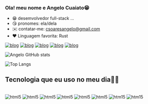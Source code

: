 
### Ola! meu nome e Angelo Cuaiato😁
- 😁 desemvolvedor full-stack ...
- 😘 pronomes: ela/dela
- ✉️ contatar-me: csoaresangelo@gmail.com
- ❤️ Linguagem favorita: Rust
 
[![blog](https://img.shields.io/badge/linktree-39E09B?style=for-the-badge&logo=linktree&logoColor=white)]()
[![blog](https://img.shields.io/badge/LinkedIn-0077B5?style=for-the-badge&logo=linkedin&logoColor=white)](https://www.linkedin.com/in/%C3%A2ngelo-cuaiato-bb868035a/)
[![blog](https://img.shields.io/badge/Reddit-FF4500?style=for-the-badge&logo=reddit&logoColor=white)](https://www.reddit.com/user/midirdark230/)
[![blog](https://img.shields.io/badge/Firefox_Browser-FF7139?style=for-the-badge&logo=Firefox-Browser&logoColor=white)]()
[![blog](https://img.shields.io/badge/Windows_11-0078d4?style=for-the-badge&logo=windows-11&logoColor=white)]()


![Angelo GitHub stats](https://github-readme-stats.vercel.app/api?username=Angelo-cuaiato&show_icons=true&theme=radical)

![Top Langs](https://github-readme-stats.vercel.app/api/top-langs/?username=Angelo-cuaiato&layout=compact)

## Tecnologia que eu uso no meu dia🧑‍💻

<div style="display: inline_block"><br/> 
    <img align="center" alt="html5" src="https://img.shields.io/badge/Rust-black?style=for-the-badge&logo=rust&logoColor=#E5732" />
    <img align="center" alt="html5" src="https://img.shields.io/badge/Python-FFD43B?style=for-the-badge&logo=python&logoColor=blue" />
    <img align="center" alt="html5" src="https://img.shields.io/badge/HTML5-E34F26?style=for-the-badge&logo=html5&logoColor=white" />
    <img align="center" alt="html5" src="https://img.shields.io/badge/CSS3-1572B6?style=for-the-badge&logo=css3&logoColor=white" />
    <img align="center" alt="html5" src="https://img.shields.io/badge/JavaScript-323330?style=for-the-badge&logo=javascript&logoColor=F7DF1Ee" />
    <img align="center" alt="html5" src="https://img.shields.io/badge/ChatGPT-74aa9c?style=for-the-badge&logo=openai&logoColor=white" />
    <img align="center" alt="htm15" src="https://img.shields.io/badge/Dart-0175C2?style=for-the-badge&logo=dart&logoColor=white" />
    <img align="center" alt="htm15" src="https://img.shields.io/badge/C%23-239120?style=for-the-badge&logo=csharp&logoColor=white" />
</div><br/>

